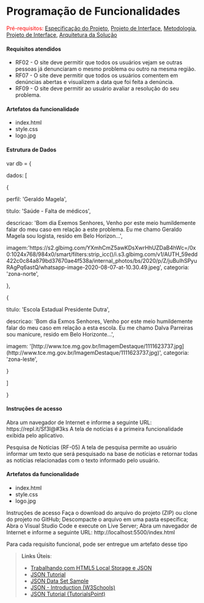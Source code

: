 # Programação de Funcionalidades

<span style="color:red">Pré-requisitos: <a href="2-Especificação do Projeto.md"> Especificação do Projeto</a></span>, <a href="3-Projeto de Interface.md"> Projeto de Interface</a>, <a href="4-Metodologia.md"> Metodologia</a>, <a href="3-Projeto de Interface.md"> Projeto de Interface</a>, <a href="5-Arquitetura da Solução.md"> Arquitetura da Solução</a>

  

<h4>Requisitos atendidos</h4>
<ul>
<li>RF02 -  O site deve permitir que todos os usuários vejam se outras  pessoas já denunciaram o mesmo problema ou outro na  mesma região.</li>
<li>RF07 - O site deve permitir que todos os usuários comentem em  denúncias abertas e visualizem a data que foi feita a  denúncia.</li>
<li>RF09 - O site deve permitir ao usuário avaliar a resolução do seu  problema.</li>
</ul>

<h4>Artefatos da funcionalidade </h4>
<ul>
<li>index.html </li>
<li>style.css </li>
<li>logo.jpg </li>
</ul>

<h4>Estrutura de Dados</h4>
<p>var db = {</p>
   <p> dados: [</p>
      <p>  {</p>
           <p> perfil: 'Geraldo Magela',</p>
           <p> titulo: 'Saúde - Falta de médicos',</p>
            <p>descricao: 'Bom dia Exemos Senhores, Venho por este meio humildemente falar do meu caso em relação a este problema. Eu me chamo Geraldo Magela sou logista, resido em Belo Horizon…',</p>
           <p> imagem:'https://s2.glbimg.com/YXmhCmZ5awKDsXwrHhUZDaB4hWc=/0x0:1024x768/984x0/smart/filters:strip_icc()/i.s3.glbimg.com/v1/AUTH_59edd422c0c84a879bd37670ae4f538a/internal_photos/bs/2020/p/Z/juBuIhSPyuRAgPq6astQ/whatsapp-image-2020-08-07-at-10.30.49.jpeg',
            categoria: 'zona-norte',</p>
       <p> }, </p>
       <p> {</p>
           <p> titulo: 'Escola Estadual Presidente Dutra',</p>
            <p>descricao: 'Bom dia Exmos Senhores, Venho por este meio humildemente falar do meu caso em relação a esta escola. Eu me chamo Dalva Parreiras sou manicure, resido em Belo Horizonte…',</p>
            <p>imagem: '[http://www.tce.mg.gov.br/ImagemDestaque/1111623737.jpg](http://www.tce.mg.gov.br/ImagemDestaque/1111623737.jpg)',
            categoria: 'zona-leste',</p>
      <p>  }</p>
   <p> ]</p>
<p>}</p>
 
 
<h4>Instruções de acesso</h4>
Abra um navegador de Internet e informe a seguinte URL: https://repl.it/Sf3l@#3ks  
A tela de notícias é a primeira funcionalidade exibida pelo aplicativo. 
 
 
Pesquisa de Notícias (RF-05) 
A tela de pesquisa permite ao usuário informar um texto que será pesquisado na base de notícias e retornar todas as notícias relacionadas com o texto informado pelo usuário. 

<h4>Artefatos da funcionalidade </h4>
<ul>
<li>index.html </li>
<li>style.css </li>
<li>logo.jpg </li>
</ul>
 
Instruções de acesso 
Faça o download do arquivo do projeto (ZIP) ou clone do projeto no GitHub; 
Descompacte o arquivo em uma pasta específica; 
Abra o Visual Studio Code e execute on Live Server; 
Abra um navegador de Internet e informe a seguinte URL: 
http://localhost:5500/index.html  


Para cada requisito funcional, pode ser entregue um artefato desse tipo

> **Links Úteis**:
>
> - [Trabalhando com HTML5 Local Storage e JSON](https://www.devmedia.com.br/trabalhando-com-html5-local-storage-e-json/29045)
> - [JSON Tutorial](https://www.w3resource.com/JSON)
> - [JSON Data Set Sample](https://opensource.adobe.com/Spry/samples/data_region/JSONDataSetSample.html)
> - [JSON - Introduction (W3Schools)](https://www.w3schools.com/js/js_json_intro.asp)
> - [JSON Tutorial (TutorialsPoint)](https://www.tutorialspoint.com/json/index.htm)
